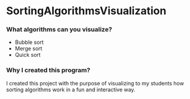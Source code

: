 # SortingAlgorithmsVisualization

### What algorithms can you visualize?
- Bubble sort
- Merge sort
- Quick sort

### Why I created this program?
I created this project with the purpose of visualizing to my students how sorting algorithms work in a fun and interactive way.
